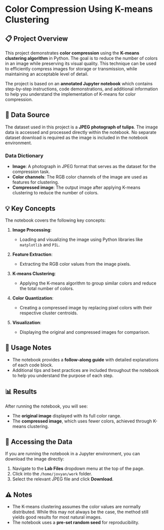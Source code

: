 # Color Compression Using K-means Clustering

## 📋 Project Overview
This project demonstrates **color compression** using the **K-means clustering algorithm** in Python. The goal is to reduce the number of colors in an image while preserving its visual quality. This technique can be used to efficiently compress images for storage or transmission, while maintaining an acceptable level of detail.

The project is based on an **annotated Jupyter notebook** which contains step-by-step instructions, code demonstrations, and additional information to help you understand the implementation of K-means for color compression.

## 📁 Data Source
The dataset used in this project is a **JPEG photograph of tulips**. The image data is accessed and processed directly within the notebook. No separate dataset download is required as the image is included in the notebook environment.

### Data Dictionary
- **Image**: A photograph in JPEG format that serves as the dataset for the compression task.
- **Color channels**: The RGB color channels of the image are used as features for clustering.
- **Compressed image**: The output image after applying K-means clustering to reduce the number of colors.

## 💡 Key Concepts
The notebook covers the following key concepts:

1. **Image Processing**:
   - Loading and visualizing the image using Python libraries like `matplotlib` and `PIL`.

2. **Feature Extraction**:
   - Extracting the RGB color values from the image pixels.

3. **K-means Clustering**:
   - Applying the K-means algorithm to group similar colors and reduce the total number of colors.

4. **Color Quantization**:
   - Creating a compressed image by replacing pixel colors with their respective cluster centroids.

5. **Visualization**:
   - Displaying the original and compressed images for comparison.

## 📝 Usage Notes
- The notebook provides a **follow-along guide** with detailed explanations of each code block.
- Additional tips and best practices are included throughout the notebook to help you understand the purpose of each step.

## 📊 Results
After running the notebook, you will see:

- The **original image** displayed with its full color range.
- The **compressed image**, which uses fewer colors, achieved through K-means clustering.

## 📂 Accessing the Data
If you are running the notebook in a Jupyter environment, you can download the image directly:

1. Navigate to the **Lab Files** dropdown menu at the top of the page.
2. Click into the `/home/jovyan/work` folder.
3. Select the relevant JPEG file and click **Download**.

## ⚠️ Notes
- The K-means clustering assumes the color values are normally distributed. While this may not always be the case, the method still yields good results for most natural images.
- The notebook uses a **pre-set random seed** for reproducibility.
